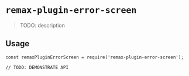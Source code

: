 # `remax-plugin-error-screen`

> TODO: description

## Usage

```
const remaxPluginErrorScreen = require('remax-plugin-error-screen');

// TODO: DEMONSTRATE API
```

